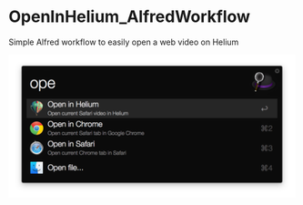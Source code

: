 # OpenInHelium_AlfredWorkflow
Simple Alfred workflow to easily open a web video on Helium

![Example Image](https://github.com/txaidw/OpenInHelium_AlfredWorkflow/blob/master/example01.png)
